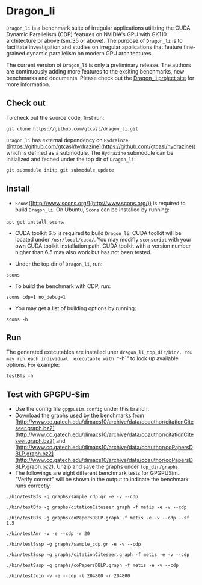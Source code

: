 # Dragon_li

`Dragon_li` is a benchmark suite of irregular applications utilizing the CUDA Dynamic 
Parallelism (CDP) features on NVIDIA's GPU with GK110 architecture or above (sm_35 or above).
The purpose of `Dragon_li` is to facilitate investigation and studies on irregular applications
that feature fine-grained dynamic parallelism on modern GPU architectures.

The current version of `Dragon_li` is only a preliminary release. The authors are continuously
adding more features to the exsiting benchmarks, new benchmarks and documents. Please check
out the [Dragon_li project site](http://gpuocelot.gatech.edu/dragon_li/) for more information. 

## Check out

To check out the source code, first run:

`git clone https://github.com/gtcasl/dragon_li.git`

`Dragon_li` has external dependency on `Hydrainze` 
([https://github.com/gtcasl/hydrazine](https://github.com/gtcasl/hydrazine)) which is 
defined as a submodule. The `Hydrazine` submodule can be initialized and feched under the
top dir of `Dragon_li`:

`git submodule init; git submodule update`

## Install
- `Scons`([http://www.scons.org/](http://www.scons.org/)) is required to build `Dragon_li`. On Ubuntu,
`Scons` can be installed by running:

`apt-get install scons`.

- CUDA toolkit 6.5 is required to build `Dragon_li`. CUDA toolkit will be located under `/usr/local/cuda/`.
You may modifly `sconscript` with your own CUDA toolkit installation path. CUDA toolkit with a version
number higher than 6.5 may also work but has not been tested.

- Under the top dir of `Dragon_li`, run:

`scons`

- To build the benchmark with CDP, run:

`scons cdp=1 no_debug=1`

- You may get a list of building options by running:

`scons -h`

## Run

The generated executables are installed uner `dragon_li_top_dir/bin/. You may run each individual 
executable with "`-h`" to look up available options. For example:

`testBfs -h`

## Test with GPGPU-Sim

- Use the config file `gpgpusim.config` under this branch.
- Download the graphs used by the benchmarks from [http://www.cc.gatech.edu/dimacs10/archive/data/coauthor/citationCiteseer.graph.bz2](http://www.cc.gatech.edu/dimacs10/archive/data/coauthor/citationCiteseer.graph.bz2) and [http://www.cc.gatech.edu/dimacs10/archive/data/coauthor/coPapersDBLP.graph.bz2](http://www.cc.gatech.edu/dimacs10/archive/data/coauthor/coPapersDBLP.graph.bz2). Unzip and save the graphs under `top_dir/graphs`.
- The followings are eight different benchmark tests for GPGPUSim. "Verify correct" will be shown in the output to indicate the benchmark runs correctly.

`./bin/testBfs -g graphs/sample_cdp.gr -e -v --cdp`

`./bin/testBfs -g graphs/citationCiteseer.graph -f metis -e -v --cdp`

`./bin/testBfs -g graphs/coPapersDBLP.graph -f metis -e -v --cdp --sf 1.5`

`./bin/testAmr -v -e --cdp -r 20`

`./bin/testSssp -g graphs/sample_cdp.gr -e -v --cdp`

`./bin/testSssp -g graphs/citationCiteseer.graph -f metis -e -v --cdp`

`./bin/testSssp -g graphs/coPapersDBLP.graph -f metis -e -v --cdp`

`./bin/testJoin -v -e --cdp -l 204800 -r 204800`

